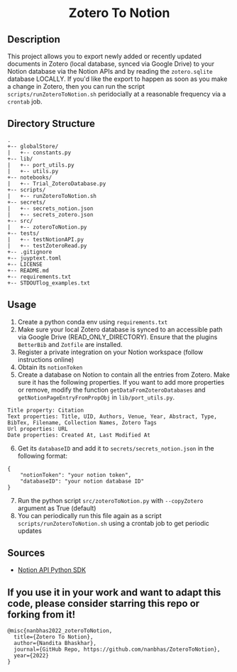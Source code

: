 <div align="center">    
 
# Zotero To Notion     
  
</div>
 
## Description   
This project allows you to export newly added or recently updated documents in Zotero (local database, synced via Google Drive) to your Notion database via the Notion APIs and by reading the `zotero.sqlite` database LOCALLY. If you'd like the export to happen as soon as you make a change in Zotero, then you can run the script `scripts/runZoteroToNotion.sh` peridocially at a reasonable frequency via a `crontab` job. 

## Directory Structure

```
.
+-- globalStore/
|   +-- constants.py
+-- lib/
|   +-- port_utils.py
|   +-- utils.py
+-- notebooks/
|   +-- Trial_ZoteroDatabase.py
+-- scripts/
|   +-- runZoteroToNotion.sh
+-- secrets/
|   +-- secrets_notion.json
|   +-- secrets_zotero.json
+-- src/
|   +-- zoteroToNotion.py
+-- tests/
|   +-- testNotionAPI.py
|   +-- testZoteroRead.py
+-- .gitignore
+-- juyptext.toml
+-- LICENSE
+-- README.md
+-- requirements.txt
+-- STDOUTlog_examples.txt
```

## Usage
1. Create a python conda env using `requirements.txt`
2. Make sure your local Zotero database is synced to an accessible path via Google Drive (READ_ONLY_DIRECTORY). Ensure that the plugins `BetterBib` and `Zotfile` are installed.
3. Register a private integration on your Notion workspace (follow instructions online)
4. Obtain its `notionToken`
5. Create a database on Notion to contain all the entries from Zotero. Make sure it has the following properties. If you want to add more properties or remove, modify the function `getDataFromZoteroDatabases` and `getNotionPageEntryFromPropObj` in `lib/port_utils.py`.
```
Title property: Citation
Text properties: Title, UID, Authors, Venue, Year, Abstract, Type, BibTex, Filename, Collection Names, Zotero Tags
Url properties: URL
Date properties: Created At, Last Modified At
```
6. Get its `databaseID` and add it to `secrets/secrets_notion.json` in the following format:
```
{
    "notionToken": "your notion token",
    "databaseID": "your notion database ID"
}
```
7. Run the python script `src/zoteroToNotion.py` with `--copyZotero` argument as True (default)
8. You can periodically run this file again as a script `scripts/runZoteroToNotion.sh` using a crontab job to get periodic updates

## Sources

- [Notion API Python SDK](https://github.com/ramnes/notion-sdk-py)

## If you use it in your work and want to adapt this code, please consider starring this repo or forking from it!

```
@misc{nanbhas2022_zoteroToNotion,
  title={Zotero To Notion},
  author={Nandita Bhaskhar},
  journal={GitHub Repo, https://github.com/nanbhas/ZoteroToNotion},
  year={2022}
}
```  
 

